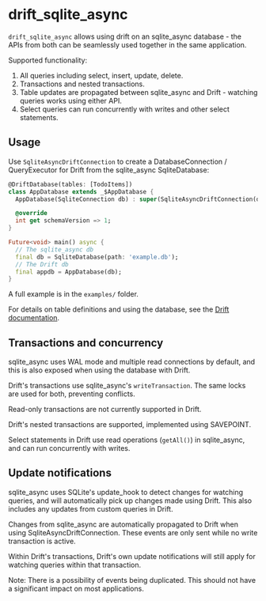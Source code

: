 # drift_sqlite_async

`drift_sqlite_async` allows using drift on an sqlite_async database - the APIs from both can be seamlessly used together in the same application.

Supported functionality:
1. All queries including select, insert, update, delete.
2. Transactions and nested transactions.
3. Table updates are propagated between sqlite_async and Drift - watching queries works using either API.
4. Select queries can run concurrently with writes and other select statements.


## Usage

Use `SqliteAsyncDriftConnection` to create a DatabaseConnection / QueryExecutor for Drift from the sqlite_async SqliteDatabase:

```dart
@DriftDatabase(tables: [TodoItems])
class AppDatabase extends _$AppDatabase {
  AppDatabase(SqliteConnection db) : super(SqliteAsyncDriftConnection(db));

  @override
  int get schemaVersion => 1;
}

Future<void> main() async {
  // The sqlite_async db
  final db = SqliteDatabase(path: 'example.db');
  // The Drift db
  final appdb = AppDatabase(db);
}
```

A full example is in the `examples/` folder.

For details on table definitions and using the database, see the [Drift documentation](https://drift.simonbinder.eu/).

## Transactions and concurrency

sqlite_async uses WAL mode and multiple read connections by default, and this
is also exposed when using the database with Drift.

Drift's transactions use sqlite_async's `writeTransaction`. The same locks are used
for both, preventing conflicts.

Read-only transactions are not currently supported in Drift.

Drift's nested transactions are supported, implemented using SAVEPOINT.

Select statements in Drift use read operations (`getAll()`) in sqlite_async,
and can run concurrently with writes.

## Update notifications

sqlite_async uses SQLite's update_hook to detect changes for watching queries,
and will automatically pick up changes made using Drift. This also includes any updates from custom queries in Drift.

Changes from sqlite_async are automatically propagated to Drift when using SqliteAsyncDriftConnection.
These events are only sent while no write transaction is active.

Within Drift's transactions, Drift's own update notifications will still apply for watching queries within that transaction.

Note: There is a possibility of events being duplicated. This should not have a significant impact on most applications.